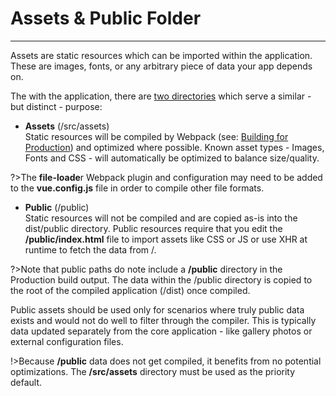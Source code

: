 # Assets & Public Folder
--------------------------------

Assets are static resources which can be imported within the application. These are images, fonts, or any arbitrary piece of data your app depends on.

The with the application, there are [two directories](https://realdecoy.atlassian.net/wiki/spaces/PFDP/pages/1300955226) which serve a similar - but distinct - purpose:

*   **Assets** (/src/assets)  
    Static resources will be compiled by Webpack (see: [Building for Production](https://realdecoy.atlassian.net/wiki/spaces/PFDP/pages/1317470262/Building+for+Production)) and optimized where possible. Known asset types - Images, Fonts and CSS - will automatically be optimized to balance size/quality.
    

?>The **file-loade**r Webpack plugin and configuration may need to be added to the **vue.config.js** file in order to compile other file formats.

*   **Public** (/public)  
    Static resources will not be compiled and are copied as-is into the dist/public directory. Public resources require that you edit the **/public/index.html** file to import assets like CSS or JS or use XHR at runtime to fetch the data from <your domain>/<asset>.
    

?>Note that public paths do note include a **/public** directory in the Production build output. The data within the /public directory is copied to the root of the compiled application (/dist) once compiled.

Public assets should be used only for scenarios where truly public data exists and would not do well to filter through the compiler. This is typically data updated separately from the core application - like gallery photos or external configuration files.

!>Because **/public** data does not get compiled, it benefits from no potential optimizations. The **/src/assets** directory must be used as the priority default.